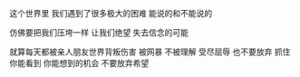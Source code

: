 这个世界里 我们遇到了很多极大的困难 能说的和不能说的

仿佛要把我们压垮一样 让我们绝望 失去信念的可能 

就算每天都被亲人朋友世界背叛伤害 被网暴 不被理解 受尽屈辱 也不要放弃 抓住你能看到 你能想到的机会 不要放弃希望
